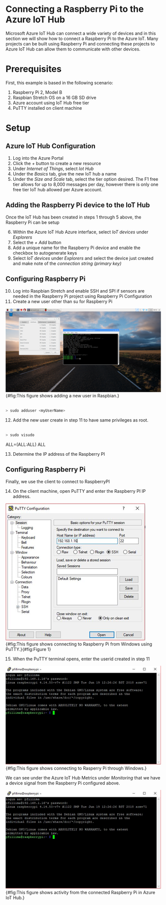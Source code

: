 # Connecting a Raspberry Pi to the Azure IoT Hub

Microsoft Azure IoT Hub can connect a wide variety of devices and in this section we will show how to connect a Raspberry Pi to the Azure IoT. Many projects can be built using Raspberry Pi and connecting these projects to Azure IoT Hub can allow them to communicate with other devices.

# Prerequisites

First, this example is based in the following scenario:
1. Raspberry Pi 2, Model B
2. Raspbian Stretch OS on a 16 GB SD drive
3. Azure account using IoT Hub free tier
4. PuTTY installed on client machine

# Setup

## Azure IoT Hub Configuration

1. Log into the Azure Portal
2. Click the *+* button to create a new resource
3. Under *Internet of Things*, select *Iot Hub*
4. Under the *Basics* tab, give the new IoT hub a name
5. Under the *Size and Scale* tab, select the tier option desired. The F1 free tier allows for up to 8,000 messages per day, however there is only one free tier IoT hub allowed per Azure account.

## Adding the Raspberry Pi device to the IoT Hub

Once the IoT Hub has been created in steps 1 through 5 above, the Raspberry Pi can be setup

6. Within the Azure IoT Hub Azure interface, select *IoT devices* under *Explorers*
7. Select the *+ Add* button
8. Add a unique name for the Raspberry Pi device and enable the checkbox to autogenerate keys
9. Select *IoT devices* under *Explorers* and select the device just created and make note of the *connection string (primary key)*

## Configuring Raspberry Pi

10. Log into Raspbian Stretch and enable SSH and SPI if sensors are needed in the Raspberry Pi project using Raspberry Pi Configuration
11. Create a new user other than su for Raspberry Pi


![Raspberry Pi Adding a New User](images/RPiconfig.png){#fig:This figure shows adding a new user in Raspbian.}


``` bash

> sudo adduser <myUserName>

```

12. Add the new user create in step 11 to have same privileges as root.

``` bash

> sudo visudo

```

<myUserName>  ALL=(ALL:ALL) ALL

13. Determine the IP address of the Raspberry PI


## Configuring Raspberry Pi

Finally, we use the client to connect to RaspberryPI

14. On the client machine, open PuTTY and enter the Raspberry PI IP address.


![Raspberry Pi Connecting to Raspberry Pi](images/RPIPutty.JPG){#fig:This figure shows connecting to Raspberry Pi from Windows using PuTTY.}{#fig:Figure 1}


15. When the PuTTY terminal opens, enter the userid created in step 11


![Connecting to Raspberry Pi](images/RPIConnect.JPG){#fig:This figure shows connecting to Rasperry Pi through Windows.}


We can see under the Azure IoT Hub Metrics under *Monitoring* that we have a device signal from the Raspberry Pi configured above.



![Azure IoT Hub Activity](images/RPIConnect.JPG){#fig:This figure shows activity from the connected Raspberry Pi in Azure IoT Hub.}




